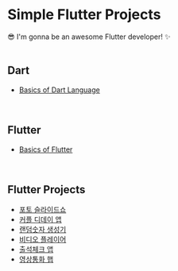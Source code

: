 # Simple Flutter Projects
😎 I'm gonna be an awesome Flutter developer! ✨  
<br>
  
## Dart
- [Basics of Dart Language](https://github.com/iamdami/dart/tree/main/basics)
<br>

## Flutter
- [Basics of Flutter](https://github.com/iamdami/dart/tree/main/flutter/basics)
<br>

## Flutter Projects
- [포토 슬라이드쇼](https://github.com/iamdami/dart/tree/main/flutter/photoSlide)
- [커플 디데이 앱](https://github.com/iamdami/simpleFlutterProjects/tree/main/flutter/coupleDday)
- [랜덤숫자 생성기](https://github.com/iamdami/simpleFlutterProjects/tree/main/flutter/randomNumberGenerator)
- [비디오 플레이어](https://github.com/iamdami/simpleFlutterProjects/tree/main/flutter/videoPlayer)
- [출석체크 앱](https://github.com/iamdami/simpleFlutterProjects/tree/main/flutter/Chulcheck)
- [영상통화 햅](https://github.com/iamdami/simpleFlutterProjects/tree/main/flutter/videoCall)  
<br>
